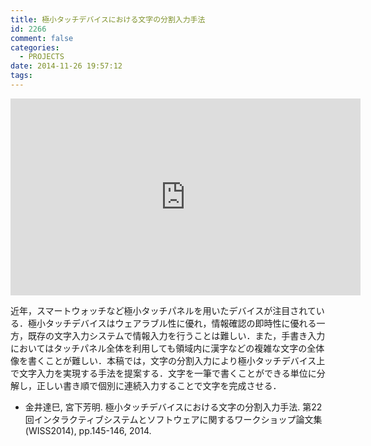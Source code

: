 ```yaml
---
title: 極小タッチデバイスにおける文字の分割入力手法
id: 2266
comment: false
categories:
  - PROJECTS
date: 2014-11-26 19:57:12
tags:
---
```


<!-- 2014.11.26 -->

<iframe width="560" height="315" src="https://www.youtube.com/embed/4yTvqvoIArY" frameborder="0" allowfullscreen></iframe>

<!--more-->

近年，スマートウォッチなど極小タッチパネルを用いたデバイスが注目されている．極小タッチデバイスはウェアラブル性に優れ，情報確認の即時性に優れる一方，既存の文字入力システムで情報入力を行うことは難しい．また，手書き入力においてはタッチパネル全体を利用しても領域内に漢字などの複雑な文字の全体像を書くことが難しい．本稿では，文字の分割入力により極小タッチデバイス上で文字入力を実現する手法を提案する．文字を一筆で書くことができる単位に分解し，正しい書き順で個別に連続入力することで文字を完成させる．

*   金井達巳, 宮下芳明. 極小タッチデバイスにおける文字の分割入力手法. 第22回インタラクティブシステムとソフトウェアに関するワークショップ論文集(WISS2014), pp.145-146, 2014.
